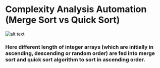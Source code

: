 # Complexity Analysis Automation (Merge Sort vs Quick Sort)
  
![alt text][logo]

[logo]: https://buet-edu-1.s3.amazonaws.com/auto_upload/0RMFi9mrPNe7mol2JwcZAf40F3n2/1623415100571.png "Logo Title Text 2"

### Here different length of integer arrays (which are initially in ascending, descending or random order) are fed into merge sort and quick sort algorithm to sort in ascending order.